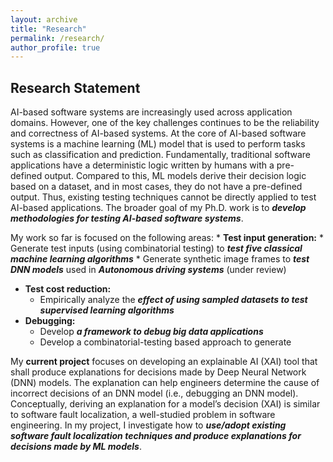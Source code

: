 ```yaml
---
layout: archive
title: "Research"
permalink: /research/
author_profile: true
---
```




## Research Statement
AI-based software systems are increasingly used across application domains. However, one of the key challenges continues to be the reliability and correctness of AI-based systems. At the core of AI-based software systems is a machine learning (ML) model that is used to perform tasks such as classification and prediction. Fundamentally, traditional software applications have a deterministic logic written by humans with a pre-defined output. Compared to this, ML models derive their decision logic based on a dataset, and in most cases, they do not have a pre-defined output. Thus, existing testing techniques cannot be directly applied to test AI-based applications. The broader goal of my Ph.D. work is to ***develop methodologies for testing AI-based software systems***.  

My work so far is focused on the following areas: * **Test input generation:** * Generate test inputs (using combinatorial testing) to ***test five classical machine learning algorithms*** * Generate synthetic image frames to ***test DNN models*** used in ***Autonomous driving systems*** (under review)
  * **Test cost reduction:**
    * Empirically analyze the ***effect of using sampled datasets to test supervised learning algorithms***
  * **Debugging:**
    * Develop ***a framework to debug big data applications***
    * Develop a combinatorial-testing based approach to generate 
  
My **current project** focuses on developing an explainable AI (XAI) tool that shall produce explanations for decisions made by Deep Neural Network (DNN) models. The explanation can help engineers determine the cause of incorrect decisions of an DNN model (i.e., debugging an DNN model). Conceptually, deriving an explanation for a model’s decision (XAI) is similar to software fault localization, a well-studied problem in software engineering.  In my project, I investigate how to ***use/adopt existing software fault localization techniques and produce explanations for decisions made by ML models***.
